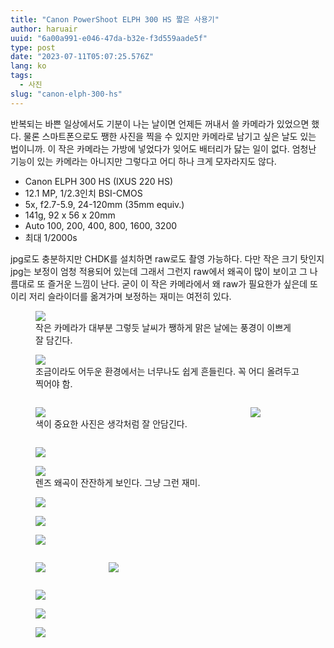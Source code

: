 ```yaml
---
title: "Canon PowerShoot ELPH 300 HS 짧은 사용기"
author: haruair
uuid: "6a00a991-e046-47da-b32e-f3d559aade5f"
type: post
date: "2023-07-11T05:07:25.576Z"
lang: ko
tags:
  - 사진
slug: "canon-elph-300-hs"
---
```


반복되는 바쁜 일상에서도 기분이 나는 날이면 언제든 꺼내서 쓸 카메라가 있었으면 했다. 물론 스마트폰으로도 쨍한 사진을 찍을 수 있지만 카메라로 남기고 싶은 날도 있는 법이니까. 이 작은 카메라는 가방에 넣었다가 잊어도 배터리가 닳는 일이 없다. 엄청난 기능이 있는 카메라는 아니지만 그렇다고 어디 하나 크게 모자라지도 않다.

- Canon ELPH 300 HS (IXUS 220 HS)
- 12.1 MP, 1/2.3인치 BSI-CMOS
- 5x, f2.7-5.9, 24-120mm (35mm equiv.)
- 141g, 92 x 56 x 20mm
- Auto 100, 200, 400, 800, 1600, 3200
- 최대 1/2000s

jpg로도 충분하지만 CHDK를 설치하면 raw로도 촬영 가능하다. 다만 작은 크기 탓인지 jpg는 보정이 엄청 적용되어 있는데 그래서 그런지 raw에서 왜곡이 많이 보이고 그 나름대로 또 즐거운 느낌이 난다. 굳이 이 작은 카메라에서 왜 raw가 필요한가 싶은데 또 이리 저리 슬라이더를 옮겨가며 보정하는 재미는 여전히 있다.

<figure class="wide">

<img src="/resources/live.staticflickr.com/65535/53038166108_4fea48bcd2_o.webp" loading="lazy" />

<figcaption>작은 카메라가 대부분 그렇듯 날씨가 쨍하게 맑은 날에는 풍경이 이쁘게 잘 담긴다.</figcaption>

</figure>

<figure class="wide">

<img src="/resources/live.staticflickr.com/65535/53037104692_836496b991_o.webp" loading="lazy" />


<figcaption>조금이라도 어두운 환경에서는 너무나도 쉽게 흔들린다. 꼭 어디 올려두고 찍어야 함.</figcaption>

</figure>

<div class="columns">

<figure>

<img src="/resources/live.staticflickr.com/65535/53038072825_fa7787a2dd_o.webp" loading="lazy" />

<figcaption>색이 중요한 사진은 생각처럼 잘 안담긴다.</figcaption>

</figure>

<figure>

<img src="/resources/live.staticflickr.com/65535/53037866249_9767fc23fc_o.webp" loading="lazy" />

</figure>

</div>

<figure class="wide">

<img src="/resources/live.staticflickr.com/65535/53037679971_4d7d2b6ff1_o.webp" loading="lazy" />

</figure>

<figure class="wide">

<img src="/resources/live.staticflickr.com/65535/53037679931_c367b58361_o.webp" loading="lazy" />

<figcaption>렌즈 왜곡이 잔잔하게 보인다. 그냥 그런 재미.</figcaption>

</figure>

<figure class="wide">

<img src="/resources/live.staticflickr.com/65535/53038166068_e0ab51dd4b_o.webp" loading="lazy" />

</figure>


<figure class="wide">

<img src="/resources/live.staticflickr.com/65535/53037104687_3cc89e0ed9_o.webp" loading="lazy" />

</figure>

<figure class="wide">

<img src="/resources/live.staticflickr.com/65535/53037679961_3e62c84b67_o.webp" loading="lazy" />

</figure>

<div class="columns">
<figure>

<img src="/resources/live.staticflickr.com/65535/53037104647_d26a9ba55a_o.webp" loading="lazy" />

</figure>

<figure>

<img src="/resources/live.staticflickr.com/65535/53038166093_3bb26c919d_o.webp" loading="lazy" />

</figure>
</div>


<figure class="wide">

<img src="/resources/live.staticflickr.com/65535/53037104627_5c1088c4ae_o.webp" loading="lazy" />

</figure>

<figure class="wide">

<img src="/resources/live.staticflickr.com/65535/53037104632_1a758e9d31_o.webp" loading="lazy" />

</figure>

<figure class="wide">

<img src="/resources/live.staticflickr.com/65535/53037679921_25195b5a27_o.webp" loading="lazy" />

</figure>